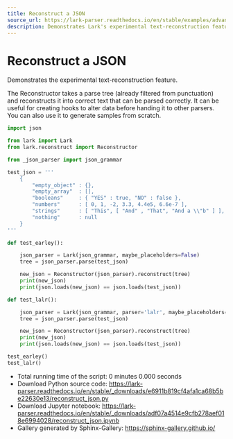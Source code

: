 ```yaml
---
title: Reconstruct a JSON
source_url: https://lark-parser.readthedocs.io/en/stable/examples/advanced/reconstruct_json.html
description: Demonstrates Lark's experimental text-reconstruction feature by rebuilding JSON text from a parse tree using Reconstructor.
---
```


# Reconstruct a JSON

Demonstrates the experimental text-reconstruction feature.

The Reconstructor takes a parse tree (already filtered from punctuation) and reconstructs it into correct text that can be parsed correctly. It can be useful for creating hooks to alter data before handing it to other parsers. You can also use it to generate samples from scratch.

```python
import json

from lark import Lark
from lark.reconstruct import Reconstructor

from _json_parser import json_grammar

test_json = '''
    {
        "empty_object" : {},
        "empty_array"  : [],
        "booleans"     : { "YES" : true, "NO" : false },
        "numbers"      : [ 0, 1, -2, 3.3, 4.4e5, 6.6e-7 ],
        "strings"      : [ "This", [ "And" , "That", "And a \\"b" ] ],
        "nothing"      : null
    }
'''

def test_earley():

    json_parser = Lark(json_grammar, maybe_placeholders=False)
    tree = json_parser.parse(test_json)

    new_json = Reconstructor(json_parser).reconstruct(tree)
    print(new_json)
    print(json.loads(new_json) == json.loads(test_json))

def test_lalr():

    json_parser = Lark(json_grammar, parser='lalr', maybe_placeholders=False)
    tree = json_parser.parse(test_json)

    new_json = Reconstructor(json_parser).reconstruct(tree)
    print(new_json)
    print(json.loads(new_json) == json.loads(test_json))

test_earley()
test_lalr()
```

- Total running time of the script: 0 minutes 0.000 seconds
- Download Python source code: https://lark-parser.readthedocs.io/en/stable/_downloads/e6911b819cf4afa1ca68b5be22630e13/reconstruct_json.py
- Download Jupyter notebook: https://lark-parser.readthedocs.io/en/stable/_downloads/adf07a4514e9cfb278aef018e6994028/reconstruct_json.ipynb
- Gallery generated by Sphinx-Gallery: https://sphinx-gallery.github.io/
